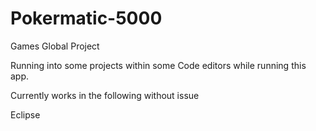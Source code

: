 # Pokermatic-5000
Games Global Project

Running into some projects within some Code editors while running this app.

Currently works in the following without issue

Eclipse
